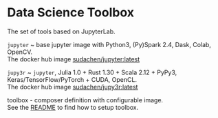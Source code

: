# Data Science Toolbox  

The set of tools based on JupyterLab.

`jupyter` ~ base jupyter image with Python3, (Py)Spark 2.4, Dask, Colab, OpenCV.    
The docker hub image [sudachen/jupyter:latest](http://hub.docker.com/r/sudachen/jupyter)

`jupy3r` ~ `jupyter`, Julia 1.0 + Rust 1.30 + Scala 2.12 + PyPy3, Keras/TensorFlow/PyTorch + CUDA, OpenCL.   
The docker hub image [sudachen/jupy3r:latest](http://hub.docker.com/r/sudachen/jupy3r)

toolbox - composer definition with configurable image.   
See the [README](https://github.com/sudachen/dstoolbox/blob/master/toolbox/README.md) to find how to setup toolbox.

